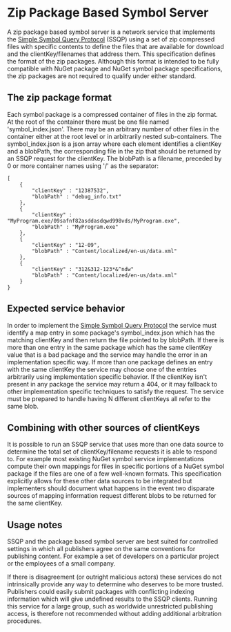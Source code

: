 # Zip Package Based Symbol Server #

A zip package based symbol server is a network service that implements the [Simple Symbol Query Protocol](Simple_Symbol_Query_Protocol.md) (SSQP) using a set of zip compressed files with specific contents to define the files that are available for download and the clientKey/filenames that address them. This specification defines the format of the zip packages. Although this format is intended to be fully compatible with NuGet package and NuGet symbol package specifications, the zip packages are not required to qualify under either standard.

## The zip package format ##

Each symbol package is a compressed container of files in the zip format. At the root of the container there must be one file named 'symbol\_index.json'. There may be an arbitrary number of other files in the container either at the root level or in arbitrarily nested sub-containers. The symbol\_index.json is a json array where each element identifies a clientKey and a blobPath,  the corresponding file in the zip that should be returned by an SSQP request for the clientKey. The blobPath is a filename, preceded by 0 or more container names using '/' as the separator:

    [
        {
            "clientKey" : "12387532",
            "blobPath" : "debug_info.txt"
        },
        {
            "clientKey" : "MyProgram.exe/09safnf82asddasdqwd998vds/MyProgram.exe",
            "blobPath" : "MyProgram.exe"
        },
        {
            "clientKey" : "12-09",
            "blobPath" : "Content/localized/en-us/data.xml"
        },
        {
            "clientKey" : "312&312-123*&^ndw"
            "blobPath" : "Content/localized/en-us/data.xml"
        }
    }

## Expected service behavior ##

In order to implement the [Simple Symbol Query Protocol](Simple_Symbol_Query_Protocol.md) the service must identify a map entry in some package's symbol\_index.json which has the matching clientKey and then return the file pointed to by blobPath. If there is more than one entry in the same package which has the same clientKey value that is a bad package and the service may handle the error in an implementation specific way. If more than one package defines an entry with the same clientKey the service may choose one of the entries arbitrarily using implementation specific behavior. If the clientKey isn't present in any package the service may return a 404, or it may fallback to other implementation specific techniques to satisfy the request. The service must be prepared to handle having N different clientKeys all refer to the same blob.


## Combining with other sources of clientKeys ##

It is possible to run an SSQP service that uses more than one data source to determine the total set of clientKey/filename requests it is able to respond to. For example most existing NuGet symbol service implementations compute their own mappings for files in specific portions of a NuGet symbol package if the files are one of a few well-known formats. This specification explicitly allows for these other data sources to be integrated but implementers should document what happens in the event two disparate sources of mapping information request different blobs to be returned for the same clientKey.

## Usage notes ##

SSQP and the package based symbol server are best suited for controlled settings in which all publishers agree on the same conventions for publishing content. For example a set of developers on a particular project or the employees of a small company.

If there is disagreement (or outright malicious actors) these services do not intrinsically provide any way to determine who deserves to be more trusted. Publishers could easily submit packages with conflicting indexing information which will give undefined results to the SSQP clients. Running this service for a large group, such as worldwide unrestricted publishing access, is therefore not recommended without adding additional arbitration procedures.